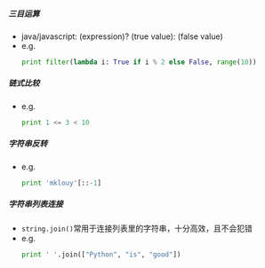 ##### 三目运算
- java/javascript: (expression)? (true value): (false value)
- e.g.
    ```python
    print filter(lambda i: True if i % 2 else False, range(10))
    ```

##### 链式比较
- e.g.
    ```python
    print 1 <= 3 < 10
    ```

##### 字符串反转
- e.g.
    ```python
    print 'mklouy'[::-1]
    ```

##### 字符串列表连接
- `string.join()`常用于连接列表里的字符串，十分高效，且不会犯错
- e.g.
    ```python
    print ' '.join(["Python", "is", "good"])
    ```
